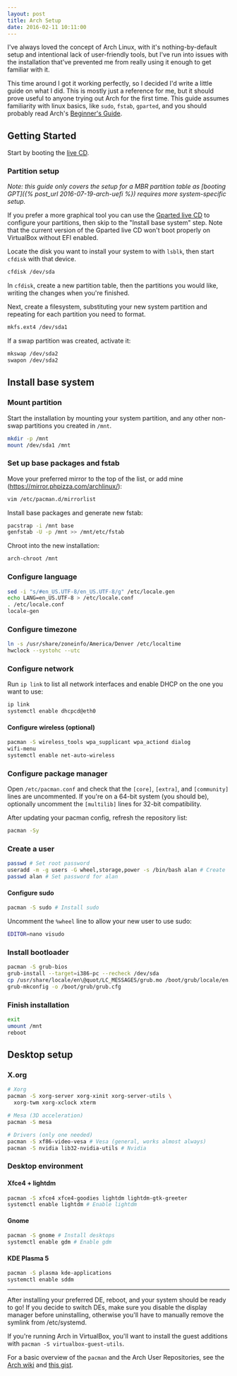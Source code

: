 ```yaml
---
layout: post
title: Arch Setup
date: 2016-02-11 10:11:00
---
```


I've always loved the concept of Arch Linux, with it's nothing-by-default setup and intentional lack of user-friendly tools, but I've run into issues with the installation that've prevented me from really using it enough to get familiar with it.

This time around I got it working perfectly, so I decided I'd write a little guide on what I did. This is mostly just a reference for me, but it should prove useful to anyone trying out Arch for the first time. This guide assumes familiarity with linux basics, like `sudo`, `fstab`, `gparted`, and you should probably read Arch's [Beginner's Guide](https://wiki.archlinux.org/index.php/Beginners%27_guide).

## Getting Started

Start by booting the [live CD](https://www.archlinux.org/download/).

### Partition setup

*Note: this guide only covers the setup for a MBR partition table as [booting GPT]({% post_url 2016-07-19-arch-uefi %}) requires more system-specific setup.*

If you prefer a more graphical tool you can use the [Gparted live CD](gparted.org/download.php) to configure your partitions, then skip to the "Install base system" step. Note that the current version of the Gparted live CD won't boot properly on VirtualBox without EFI enabled.

Locate the disk you want to install your system to with `lsblk`, then start `cfdisk` with that device.

```bash
cfdisk /dev/sda
```

In `cfdisk`, create a new partition table, then the partitions you would like, writing the changes when you're finished.

Next, create a filesystem, substituting your new system partition and repeating for each partition you need to format.

```bash
mkfs.ext4 /dev/sda1
```

If a swap partition was created, activate it:

```bash
mkswap /dev/sda2
swapon /dev/sda2
```

## Install base system

### Mount partition

Start the installation by mounting your system partition, and any other non-swap partitions you created in `/mnt`.

``` bash
mkdir -p /mnt
mount /dev/sda1 /mnt
```

### Set up base packages and fstab

Move your preferred mirror to the top of the list, or add mine (https://mirror.phpizza.com/archlinux/):

```bash
vim /etc/pacman.d/mirrorlist
```

Install base packages and generate new fstab:

```bash
pacstrap -i /mnt base
genfstab -U -p /mnt >> /mnt/etc/fstab
```

Chroot into the new installation:

```bash
arch-chroot /mnt
```

### Configure language

```bash
sed -i "s/#en_US.UTF-8/en_US.UTF-8/g" /etc/locale.gen
echo LANG=en_US.UTF-8 > /etc/locale.conf
. /etc/locale.conf
locale-gen
```

### Configure timezone

```bash
ln -s /usr/share/zoneinfo/America/Denver /etc/localtime
hwclock --systohc --utc
```

### Configure network

Run `ip link` to list all network interfaces and enable DHCP on the one you want to use:

```bash
ip link
systemctl enable dhcpcd@eth0
```

#### Configure wireless (optional)

```bash
pacman -S wireless_tools wpa_supplicant wpa_actiond dialog
wifi-menu
systemctl enable net-auto-wireless
```

### Configure package manager

Open `/etc/pacman.conf` and check that the `[core]`, `[extra]`, and `[community]` lines are uncommented. If you're on a 64-bit system (you should be), optionally uncomment the `[multilib]` lines for 32-bit compatibility.

After updating your pacman config, refresh the repository list:

```bash
pacman -Sy
```

### Create a user

```bash
passwd # Set root password
useradd -m -g users -G wheel,storage,power -s /bin/bash alan # Create 'alan'
passwd alan # Set password for alan
```

#### Configure sudo

```bash
pacman -S sudo # Install sudo
```

Uncomment the `%wheel` line to allow your new user to use sudo:

```bash
EDITOR=nano visudo
```

### Install bootloader

```bash
pacman -S grub-bios
grub-install --target=i386-pc --recheck /dev/sda
cp /usr/share/locale/en\@quot/LC_MESSAGES/grub.mo /boot/grub/locale/en.mo
grub-mkconfig -o /boot/grub/grub.cfg
```

### Finish installation

```bash
exit
umount /mnt
reboot
```

## Desktop setup

### X.org

```bash
# Xorg
pacman -S xorg-server xorg-xinit xorg-server-utils \
  xorg-twm xorg-xclock xterm

# Mesa (3D acceleration)
pacman -S mesa

# Drivers (only one needed)
pacman -S xf86-video-vesa # Vesa (general, works almost always)
pacman -S nvidia lib32-nvidia-utils # Nvidia
```

### Desktop environment

#### Xfce4 + lightdm

```bash
pacman -S xfce4 xfce4-goodies lightdm lightdm-gtk-greeter
systemctl enable lightdm # Enable lightdm
```

#### Gnome

```bash
pacman -S gnome # Install desktops
systemctl enable gdm # Enable gdm
```

#### KDE Plasma 5

```bash
pacman -S plasma kde-applications
systemctl enable sddm
```

***

After installing your preferred DE, reboot, and your system should be ready to go! If you decide to switch DEs, make sure you disable the display manager before uninstalling, otherwise you'll have to manually remove the symlink from /etc/systemd.

If you're running Arch in VirtualBox, you'll want to install the guest additions with `pacman -S virtualbox-guest-utils`.

For a basic overview of the `pacman` and the Arch User Repositories, see the [Arch wiki](https://wiki.archlinux.org/	) and [this gist](https://gist.github.com/Alanaktion/03d7c0f12c5378ba269f).
